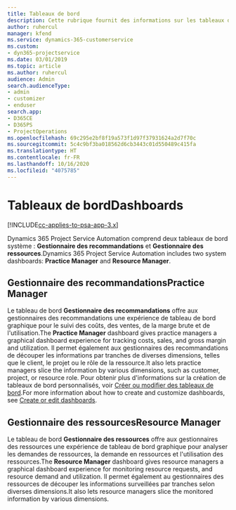 ```yaml
---
title: Tableaux de bord
description: Cette rubrique fournit des informations sur les tableaux de bord de rapports inclus dans Dynamics 365 Project Service Automation.
author: ruhercul
manager: kfend
ms.service: dynamics-365-customerservice
ms.custom:
- dyn365-projectservice
ms.date: 03/01/2019
ms.topic: article
ms.author: ruhercul
audience: Admin
search.audienceType:
- admin
- customizer
- enduser
search.app:
- D365CE
- D365PS
- ProjectOperations
ms.openlocfilehash: 69c295e2bf8f19a573f1d97f37931624a2d7f70c
ms.sourcegitcommit: 5c4c9bf3ba018562d6cb3443c01d550489c415fa
ms.translationtype: HT
ms.contentlocale: fr-FR
ms.lasthandoff: 10/16/2020
ms.locfileid: "4075785"
---
```

# <a name="dashboards"></a><span data-ttu-id="be23a-103">Tableaux de bord</span><span class="sxs-lookup"><span data-stu-id="be23a-103">Dashboards</span></span>

[!INCLUDE[cc-applies-to-psa-app-3.x](../includes/cc-applies-to-psa-app-3x.md)]

<span data-ttu-id="be23a-104">Dynamics 365 Project Service Automation comprend deux tableaux de bord système : **Gestionnaire des recommandations** et **Gestionnaire des ressources**.</span><span class="sxs-lookup"><span data-stu-id="be23a-104">Dynamics 365 Project Service Automation includes two system dashboards: **Practice Manager** and **Resource Manager**.</span></span>

## <a name="practice-manager"></a><span data-ttu-id="be23a-105">Gestionnaire des recommandations</span><span class="sxs-lookup"><span data-stu-id="be23a-105">Practice Manager</span></span> 

<span data-ttu-id="be23a-106">Le tableau de bord **Gestionnaire des recommandations** offre aux gestionnaires des recommandations une expérience de tableau de bord graphique pour le suivi des coûts, des ventes, de la marge brute et de l'utilisation.</span><span class="sxs-lookup"><span data-stu-id="be23a-106">The **Practice Manager** dashboard gives practice managers a graphical dashboard experience for tracking costs, sales, and gross margin and utilization.</span></span> <span data-ttu-id="be23a-107">Il permet également aux gestionnaires des recommandations de découper les informations par tranches de diverses dimensions, telles que le client, le projet ou le rôle de la ressource.</span><span class="sxs-lookup"><span data-stu-id="be23a-107">It also lets practice managers slice the information by various dimensions, such as customer, project, or resource role.</span></span> <span data-ttu-id="be23a-108">Pour obtenir plus d'informations sur la création de tableaux de bord personnalisés, voir [Créer ou modifier des tableaux de bord](https://docs.microsoft.com/dynamics365/customerengagement/on-premises/customize/create-edit-dashboards).</span><span class="sxs-lookup"><span data-stu-id="be23a-108">For more information about how to create and customize dashboards, see [Create or edit dashboards](https://docs.microsoft.com/dynamics365/customerengagement/on-premises/customize/create-edit-dashboards).</span></span>

## <a name="resource-manager"></a><span data-ttu-id="be23a-109">Gestionnaire des ressources</span><span class="sxs-lookup"><span data-stu-id="be23a-109">Resource Manager</span></span> 

<span data-ttu-id="be23a-110">Le tableau de bord **Gestionnaire des ressources** offre aux gestionnaires des ressources une expérience de tableau de bord graphique pour analyser les demandes de ressources, la demande en ressources et l'utilisation des ressources.</span><span class="sxs-lookup"><span data-stu-id="be23a-110">The **Resource Manager** dashboard gives resource managers a graphical dashboard experience for monitoring resource requests, and resource demand and utilization.</span></span> <span data-ttu-id="be23a-111">Il permet également au gestionnaires des ressources de découper les informations surveillées par tranches selon diverses dimensions.</span><span class="sxs-lookup"><span data-stu-id="be23a-111">It also lets resource managers slice the monitored information by various dimensions.</span></span>
